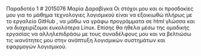 Παραδοτέο 1 # 2015076 Μαρία Δαραβίγκα
Οι στόχοι μου και οι προσδοκίες μου για το μάθημα τεχνολογιες λογισμικού
είναι να εξοικιωθώ πλήρως με το εργαλείο GitHub 
, να μάθω να γράφω προγράμματα
σε html γλώσσα και να διαχειρίζομαι ευκολότερα Linux. Επίσης θα
ήθελα μέσω της ομαδικής εργασίας να αλληλεπιδράσω με τους 
συναδέλφους μου και να βελτιώσω τις ικανότητες μου στην ανάπτυξη λογισμικών 
συστημάτων και εφαρμογών λογισμικού.

